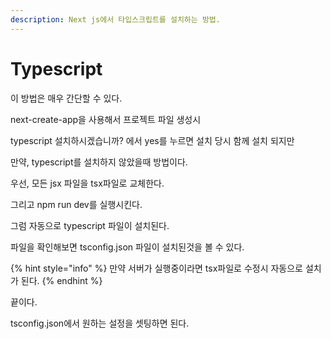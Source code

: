 ```yaml
---
description: Next js에서 타입스크립트를 설치하는 방법.
---
```


# Typescript

이 방법은 매우 간단할 수 있다.

next-create-app을 사용해서 프로젝트 파일 생성시

typescript 설치하시겠습니까? 에서 yes를 누르면 설치 당시 함께 설치 되지만

만약, typescript를 설치하지 않았을때 방법이다.



우선, 모든 jsx 파일을 tsx파일로 교체한다.

그리고 npm run dev를 실행시킨다.

그럼 자동으로 typescript 파일이 설치된다.&#x20;

파일을 확인해보면 tsconfig.json 파일이 설치된것을 볼 수 있다.

{% hint style="info" %}
만약 서버가 실행중이라면 tsx파일로 수정시 자동으로 설치가 된다.
{% endhint %}



끝이다.

tsconfig.json에서 원하는 설정을 셋팅하면 된다.
